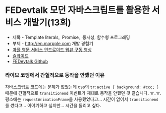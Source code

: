 # FEDevtalk 모던 자바스크립트를 활용한 서비스 개발기(13회)

 - 제목 - Template literals,  Promise,  동시성, 함수형 프로그래밍
 - 부제 - http://en.marpple.com 개발 경험기
 - [마플 영문 서비스 안드로이드 웹뷰 구동 영상](https://youtu.be/0Wc7CELvoiI)
 - [슬라이드](https://www.slideshare.net/ssuser2ecf32/template-literals-promise-126352081)
 - [FEDevtalk Github](https://github.com/NAVER-FEPlatform/FEDevtalk/blob/master/13_fedevtalk.md)

### 라이브 코딩에서 간헐적으로 동작을 안했던 이유

자바스크립트 코드에는 문제가 없었는데 css의 `tr:active { background: #ccc; }` 때문에 간헐적으로 `transitionend` 이벤트가 제대로 동작을 안했던 것 같습니다. ㅠ_ㅠ. 평소에는 `requestAnimationFrame`을 사용했었다고... 시간이 없어서 `transitionend`를 썼다고... 이야기하고 싶지만... 시간을 돌리고 싶다.